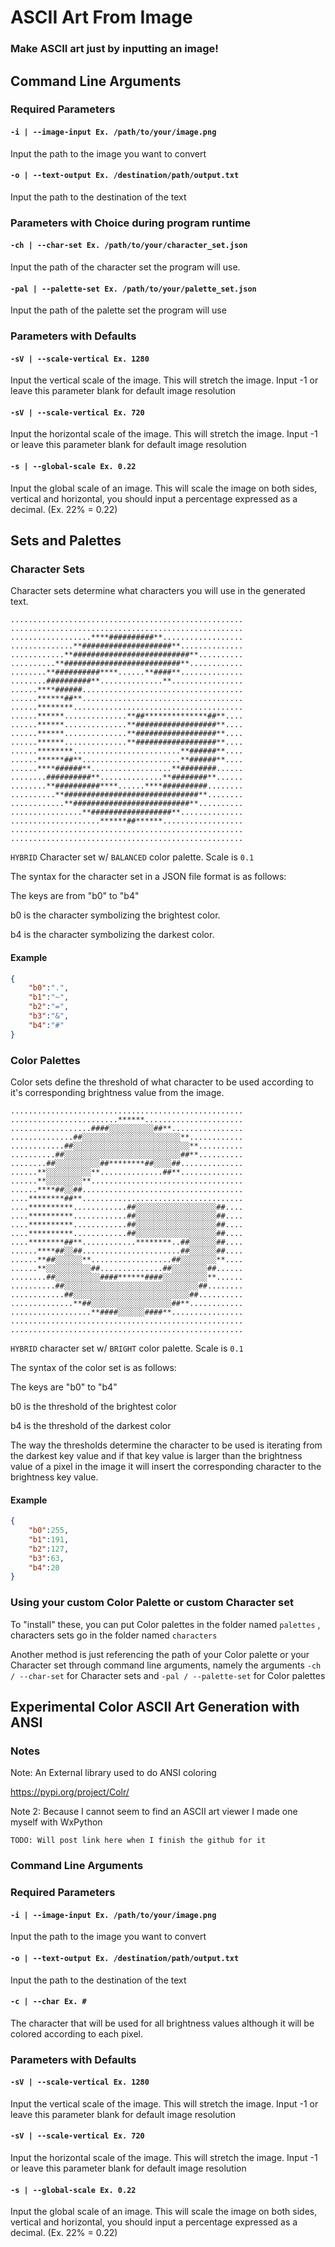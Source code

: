 # ASCII Art From Image

### Make ASCII art just by inputting an image!

## Command Line Arguments

### **Required Parameters**

#### `-i | --image-input Ex. /path/to/your/image.png`

Input the path to the image you want to convert

#### `-o | --text-output Ex. /destination/path/output.txt`

Input the path to the destination of the text

### **Parameters with Choice during program runtime**

#### `-ch | --char-set Ex. /path/to/your/character_set.json`

Input the path of the character set the program will use.

#### `-pal | --palette-set Ex. /path/to/your/palette_set.json`

Input the path of the palette set the program will use

### **Parameters with Defaults**

#### `-sV | --scale-vertical Ex. 1280`

Input the vertical scale of the image. This will stretch the image. Input -1 or leave this parameter blank for default image resolution

#### `-sV | --scale-vertical Ex. 720`

Input the horizontal scale of the image. This will stretch the image. Input -1 or leave this parameter blank for default image resolution

#### `-s | --global-scale Ex. 0.22`

Input the global scale of an image. This will scale the image on both sides, vertical and horizontal, you should input a percentage expressed as a decimal. (Ex. 22% = 0.22)

## Sets and Palettes

### **Character Sets**

Character sets determine what characters you will use in the generated text.

```text
....................................................
....................................................
..................****##########**..................
..............**####################**..............
............**##########################**..........
..........**##########################**............
........**##########****......**####**..............
........##########**..............**................
......****######....................................
......******##**....................................
......********......................................
......******..............**##**************##**....
......******..............**##################**....
......******..............**##################**....
......******..............**##################**....
......********........................**######**....
......******##**......................**######**....
......****######**..................**########......
........##########**..............**########**......
........**##########****......****##########........
..........**##############################**........
............**##########################**..........
................**##################**..............
....................******##******..................
....................................................
....................................................
```

`HYBRID` Character set w/ `BALANCED` color palette. Scale is `0.1`

The syntax for the character set in a JSON file format is as follows:

The keys are from "b0" to "b4"

b0 is the character symbolizing the brightest color.

b4 is the character symbolizing the darkest color.

#### Example

```JSON
{
    "b0":".",
    "b1":"~",
    "b2":"=",
    "b3":"&",
    "b4":"#"
}
```

### **Color Palettes**

Color sets define the threshold of what character to be used according to it's corresponding brightness value from the image.

```text
....................................................
........................******......................
..................####░░░░░░░░░░##**................
..............##░░░░░░░░░░░░░░░░░░░░░░**............
............##░░░░░░░░░░░░░░░░░░░░░░░░░░**..........
..........##░░░░░░░░░░░░░░░░░░░░░░░░░░##**..........
........##░░░░░░░░░░##********##░░░░##..............
......**░░░░░░░░░░**..............##**..............
......**░░░░░░░░**..................................
......****##░░##....................................
....********##**....................................
....**********............##░░░░░░░░░░░░░░░░░░##....
....**********............##░░░░░░░░░░░░░░░░░░##....
....**********............##░░░░░░░░░░░░░░░░░░##....
....**********............##░░░░░░░░░░░░░░░░░░##....
....********##**............********..##░░░░░░##....
......****##░░##......................##░░░░░░##....
......**##░░░░░░**..................##░░░░░░░░**....
......**░░░░░░░░░░##..............##░░░░░░░░##......
........##░░░░░░░░░░####******####░░░░░░░░░░**......
..........##░░░░░░░░░░░░░░░░░░░░░░░░░░░░░░##........
............##░░░░░░░░░░░░░░░░░░░░░░░░░░##..........
..............**##░░░░░░░░░░░░░░░░░░##**............
..................**####░░░░░░####**................
....................................................
....................................................
```

`HYBRID` character set w/ `BRIGHT` color palette. Scale is `0.1`

The syntax of the color set is as follows:

The keys are "b0" to "b4"

b0 is the threshold of the brightest color

b4 is the threshold of the darkest color

The way the thresholds determine the character to be used is iterating from the darkest key value and if that key value is larger than the brightness value of a pixel in the image it will insert the corresponding character to the brightness key value.

#### Example

```JSON
{
    "b0":255,
    "b1":191,
    "b2":127,
    "b3":63,
    "b4":20
}
```

### **Using your custom Color Palette or custom Character set**

To "install" these, you can put Color palettes in the folder named `palettes` , characters sets go in the folder named `characters`

Another method is just referencing the path of your Color palette or your Character set through command line arguments, namely the arguments `-ch / --char-set` for Character sets and `-pal / --palette-set` for Color palettes

## Experimental Color ASCII Art Generation with ANSI

### Notes

Note: An External library used to do ANSI coloring

<https://pypi.org/project/Colr/>

Note 2: Because I cannot seem to find an ASCII art viewer I made one myself with WxPython

`TODO: Will post link here when I finish the github for it`

### Command Line Arguments

### **Required Parameters**

#### `-i | --image-input Ex. /path/to/your/image.png`

Input the path to the image you want to convert

#### `-o | --text-output Ex. /destination/path/output.txt`

Input the path to the destination of the text

#### `-c | --char Ex. #`

The character that will be used for all brightness values although it will be colored according to each pixel.

### **Parameters with Defaults**

#### `-sV | --scale-vertical Ex. 1280`

Input the vertical scale of the image. This will stretch the image. Input -1 or leave this parameter blank for default image resolution

#### `-sV | --scale-vertical Ex. 720`

Input the horizontal scale of the image. This will stretch the image. Input -1 or leave this parameter blank for default image resolution

#### `-s | --global-scale Ex. 0.22`

Input the global scale of an image. This will scale the image on both sides, vertical and horizontal, you should input a percentage expressed as a decimal. (Ex. 22% = 0.22)
